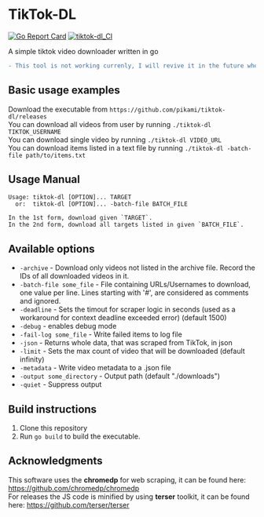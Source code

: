 # TikTok-DL

[![Go Report Card](https://goreportcard.com/badge/github.com/pikami/tiktok-dl)](https://goreportcard.com/report/github.com/pikami/tiktok-dl)
[![tiktok-dl_CI](https://github.com/pikami/tiktok-dl/workflows/tiktok-dl_CI/badge.svg?branch=master)](https://github.com/pikami/tiktok-dl/actions)

A simple tiktok video downloader written in go

```diff
- This tool is not working currenly, I will revive it in the future when I have some free time
```

## Basic usage examples
Download the executable from `https://github.com/pikami/tiktok-dl/releases`\
You can download all videos from user by running `./tiktok-dl TIKTOK_USERNAME`\
You can download single video by running `./tiktok-dl VIDEO_URL`\
You can download items listed in a text file by running `./tiktok-dl -batch-file path/to/items.txt`

## Usage Manual
```
Usage: tiktok-dl [OPTION]... TARGET
  or:  tiktok-dl [OPTION]... -batch-file BATCH_FILE

In the 1st form, download given `TARGET`.
In the 2nd form, download all targets listed in given `BATCH_FILE`.
```

## Available options
* `-archive` - Download only videos not listed in the archive file. Record the IDs of all downloaded videos in it.
* `-batch-file some_file` - File containing URLs/Usernames to download, one value per line. Lines starting with '#', are considered as comments and ignored.
* `-deadline` - Sets the timout for scraper logic in seconds (used as a workaround for context deadline exceeded error) (default 1500)
* `-debug` - enables debug mode
* `-fail-log some_file` - Write failed items to log file
* `-json` - Returns whole data, that was scraped from TikTok, in json
* `-limit` - Sets the max count of video that will be downloaded (default infinity)
* `-metadata` - Write video metadata to a .json file
* `-output some_directory` - Output path (default "./downloads")
* `-quiet` - Suppress output

## Build instructions
1. Clone this repository
2. Run `go build` to build the executable.

## Acknowledgments
This software uses the **chromedp** for web scraping, it can be found here: https://github.com/chromedp/chromedp \
For releases the JS code is minified by using **terser** toolkit, it can be found here: https://github.com/terser/terser
